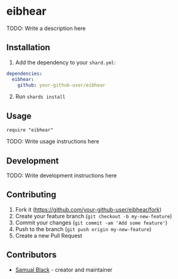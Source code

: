 # eibhear

TODO: Write a description here

## Installation

1. Add the dependency to your `shard.yml`:
```yaml
dependencies:
  eibhear:
    github: your-github-user/eibhear
```
2. Run `shards install`

## Usage

```crystal
require "eibhear"
```

TODO: Write usage instructions here

## Development

TODO: Write development instructions here

## Contributing

1. Fork it (<https://github.com/your-github-user/eibhear/fork>)
2. Create your feature branch (`git checkout -b my-new-feature`)
3. Commit your changes (`git commit -am 'Add some feature'`)
4. Push to the branch (`git push origin my-new-feature`)
5. Create a new Pull Request

## Contributors

- [Samual Black](https://github.com/your-github-user) - creator and maintainer
